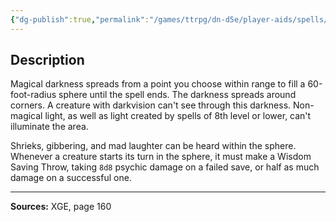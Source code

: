 ```yaml
---
{"dg-publish":true,"permalink":"/games/ttrpg/dn-d5e/player-aids/spells/level-8/maddening-darkness/","tags":["TTRPG/DND/5e","verbal","material","concentration","Spell"],"noteIcon":""}
---
```



## Description
Magical darkness spreads from a point you choose within range to fill a 60-foot-radius sphere until the spell ends.
The darkness spreads around corners.
A creature with darkvision can't see through this darkness.
Non-magical light, as well as light created by spells of 8th level or lower, can't illuminate the area.

Shrieks, gibbering, and mad laughter can be heard within the sphere.
Whenever a creature starts its turn in the sphere, it must make a Wisdom Saving Throw, taking `8d8` psychic damage on a failed save, or half as much damage on a successful one.

---

**Sources:** XGE, page 160
